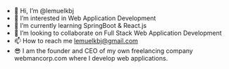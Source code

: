 - 👋 Hi, I’m @lemuelkbj
- 👀 I’m interested in Web Application Development
- 🌱 I’m currently learning SpringBoot & React.js
- 💞️ I’m looking to collaborate on Full Stack Web Application Development
- 📫 How to reach me lemuelkbj@gmail.com
- 😎 I am the founder and CEO of my own freelancing company webmancorp.com where I develop web applications.
<!---
lemuelkbj/lemuelkbj is a ✨ special ✨ repository because its `README.md` (this file) appears on your GitHub profile.
You can click the Preview link to take a look at your changes.
--->
